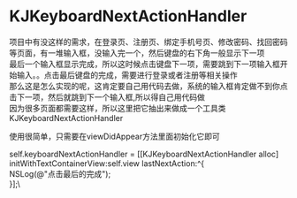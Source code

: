 # KJKeyboardNextActionHandler
项目中有没这样的需求，在登录页、注册页、绑定手机号页、修改密码、找回密码等页面，有一堆输入框，没输入完一个，然后键盘的右下角一般显示下一项\
最后一个输入框显示完成，所以这时候点击键盘下一项，需要跳到下一项输入框开始输入。。点击最后键盘的完成，需要进行登录或者注册等相关操作\
那么这是怎么实现的呢，这肯定要自己用代码去做，系统的输入框肯定做不到你点击下一项，然后就跳到下一个输入框,所以得自己用代码做\
因为很多页面都需要这样，所以这里把它抽出来做成一个工具类KJKeyboardNextActionHandler

使用很简单，只需要在viewDidAppear方法里面初始化它即可
  
  self.keyboardNextActionHandler = [[KJKeyboardNextActionHandler alloc] initWithTextContainerView:self.view lastNextAction:^{\
        NSLog(@"点击最后的完成");\
  }];\



